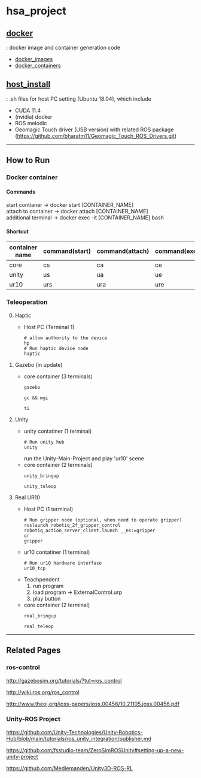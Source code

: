 # hsa_project
## [docker](https://github.com/hoo223/hsa_project/tree/master/docker)
: docker image and container generation code
   * [docker_images](https://github.com/hoo223/hsa_project/tree/main/docker_images)
   * [docker_containers](https://github.com/hoo223/hsa_project/tree/main/docker_containers)

## [host_install](https://github.com/hoo223/hsa_project/tree/main/host_install)
: .sh files for host PC setting (Ubuntu 18.04), which include
* CUDA 11.4
* (nvidia) docker    
* ROS melodic    
* Geomagic Touch driver (USB version) with related ROS package (https://github.com/bharatm11/Geomagic_Touch_ROS_Drivers.git)   

***

## How to Run
### Docker container
#### Commands
start contianer -> docker start [CONTAINER_NAME]   
attach to container -> docker attach [CONTAINER_NAME]    
additional terminal -> docker exec -it [CONTAINER_NAME] bash   

#### Shortcut

|container name|command(start)|command(attach)|command(exec)|command(start & attach)|
|--|--|--|--|--|
|core|cs|ca|ce|core|
|unity|us|ua|ue|unity|
|ur10|urs|ura|ure|ur10|

### Teleoperation
0. Haptic 
    * Host PC (Terminal 1)    
        ```
        # allow authority to the device
        hp 
        # Run haptic device node
        haptic 
        ```
        
1. Gazebo (in update)
    * core container (3 terminals)   
        ~~~
        gazebo
        ~~~
        ~~~
        gc && mgi
        ~~~
        ~~~
        ti
        ~~~

2. Unity
    * unity contatiner (1 terminal)   
        ```
        # Run unity hub
        unity
        ```
        run the Unity-Main-Project and play 'ur10' scene     
    * core container (2 terminals)       
        ~~~
        unity_bringup
        ~~~
        ~~~
        unity_teleop
        ~~~
  
        
3. Real UR10
    * Host PC (1 terminal)
        ```
        # Run gripper node (optional, when need to operate gripper)
        roslaunch robotiq_2f_gripper_control robotiq_action_server_client.launch __ns:=gripper
        or
        gripper
        ```
    * ur10 contatiner (1 terminal)
        ```
        # Run ur10 hardware interface
        ur10_tcp
        ```
    * Teachpendent   
        1) run program   
        2) load program -> ExternalControl.urp   
        3) play button   
    * core container (2 terminal)
        ~~~
        real_bringup
        ~~~
        ~~~
        real_teleop
        ~~~

***

## Related Pages
### ros-control
http://gazebosim.org/tutorials/?tut=ros_control

http://wiki.ros.org/ros_control

http://www.theoj.org/joss-papers/joss.00456/10.21105.joss.00456.pdf

### Unity-ROS Project
https://github.com/Unity-Technologies/Unity-Robotics-Hub/blob/main/tutorials/ros_unity_integration/publisher.md

https://github.com/fsstudio-team/ZeroSimROSUnity#setting-up-a-new-unity-project

https://github.com/Mediemanden/Unity3D-ROS-RL
